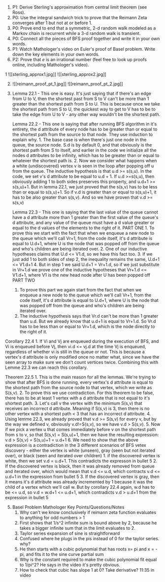 1) P1: Derive Sterling's approximation from central limit theorem (see Ross).
2) P0: Use the integral sandwich trick to prove that the Reimann Zeta converges after $1$ but not at or before $1$.
3)  P0: Prove end to end that a symmetric, 2-d random walk modeled as a Markov chain is recurrent while a 3-d random walk is transient.
4) P0: Connect all the pieces of BFS proof together and write it in your own words.
5) P1: Watch Mathologer's video on Euler's proof of Basel problem. Write down the key elements in your own words.
6) P2: Prove that $e$ is an irrational number (feel free to look up proofs online, including Mathologer's video).

1 ![[sterling_approx1.jpg]]
 ![[sterling_approx2.jpg]]



2.  ![[reimann_proof_pt_1.jpg]]
 ![[reimann_proof_pt_2.jpg]]

4. Lemma 22.1 - This one is easy. It's just saying that if there's an edge from U to V, then the shortest past from S to V can't be more than 1 greater than the shortest path from S to U. This is because once we take the shortest path from S to U, the quickest way to get to V has to be to take the edge from U to V - any other way wouldn't be the shortest path.

	Lemma 22.2 - This one is saying that after running BFS algorithm in it's entirety, the d attribute of every node has to be greater than or equal to the shortest path from the source to that node. They use induction to explain why. 
		1. The base case is when there's just one node in the queue, the source node. S.d is by default 0, and that obviously is the shortest path from S to itself, and earlier in the code we initialize all the nodes d attributes to be infinity, which has to be greater than or equal to whatever the shortest path is.
		2. Now we consider what happens when a white (undiscovered) vertex v is seen in the loop after popping off u from the queue. The inductive hypothesis is that u.d >= s(s,u). In the code, we set v's d attribute to be equal to u.d + 1. If u.d >=s(s,u), then obviously adding 1 to both sides preserves this property, and u.d+1 >= s(s,u)+1. But in lemma 22.1, we just proved that the s(s,v) has to be less than or equal to s(s,u)+1. So if v.d is greater than or equal to s(s,u)+1, it has to be also greater than s(s,v). And so we have proven that v.d >= s(s,v)
		
	Lemma 22.3 - This one is saying that the last value of the queue cannot have a d attribute  more than 1 greater than the first value of the queue's d attribute, and any value of the queue must have a d value greater or equal to the d values of the elements to the right of it.
	 PART ONE
		1. To prove this we start with the fact that when we enqueue a new node to the queue which we'll call Vr+1, from the code itself, it's d attribute is equal to U.d+1, where U is the node that was popped off from the queue and who's children are being iterated over. 
		2. One of our inductive hypotheses claims that U.d <= V1.d, so we have this fact too.
		3. If we just add 1 to both sides of step 2, the inequality remains the same, U.d+1 <= V1.d+1
		4. But in step 1 we said U.d+1 = Vr+1.d, so if we just substitute in Vr+1.d we prove one of the inductive hypotheses that Vr+1.d <= V1.d+1, where V1 is the new head node after U has been popped off
     PART TWO
      1.  To prove this part we again start from the fact that when we enqueue a new node to the queue which we'll call Vr+1, from the code itself, it's d attribute is equal to U.d+1, where U is the node that was popped off from the queue and who's children are being iterated over. 
      2. The inductive hypothesis says that Vr.d can't be more than 1 greater than u.d. But we already know that u.d+1 is equal to Vr+1.d. So Vr.d has to be less than or equal to Vr+1.d, which is the node directly to the right of it.

 Corollary 22.4
		1. If Vi and Vj are enqueued during the execution of BFS, and Vi is enqueued before Vj, then vi.d <= vj.d at the time Vj is enqueued, regardless of whether vi is still in the queue or not. This is because a vertex's d attribute is only modified once no matter what, since we have the seen array to make sure we don't count vertices twice. Combining this with Lemme 22.3 we can reach this corollary.


Theorem 22.5
		1. This is the main reason for all the lemmas. We're trying to show that after BFS is done running, every vertex's d attribute is equal to the shortest path from the source node to that vertex, which we write as S(s,v). 
		2. To prove this we use contradiction. For this theorem to be false, there has to be at least 1 vertex with a d attribute that is not equal to it's shortest path. 
		3. Let's call v the vertex with the minimum S(s,v) that receives an incorrect d attribute. Meaning if S(s,v) is 3, then there is no other vertex with a shortest path < 3 that has an incorrect d attribute.
		4. Using lemme 22.3, we already proved that v.d >= S(s,v) for every v, but by the way we defined v, obviously v.d!=S(s,v), so we have v.d > S(s,v).
		5. Now if we pick a vertex u that comes immediately before v on the shortest path from s to v, so that S(s,v) = S(s,u)+1, then we have the resulting expression: v.d > S(s,v) = S(s,u)+1 = u.d+1
		6. We need to show that the above expression is a contradiction in the 3 different scenarios of BFS vetex discovery - either the vertex is white (unseen), gray (seen but not iterated over), or black (seen and iterated over children)
			1. if the discovered vertex is white, then we set v.d = u.d+1. This contradicts the expresson in bullet 5
			2. If the discovered vertex is black, then it was already removed from queue and iterated over, which would mean that v.d <= u.d, which contracts v.d <= u.d+1 in the expression from bullet 5
			3. If the discovered vertex is gray, then it means it's d attribute was already incremented by 1 because it was the child of a vertex which we'll call w. But by corollary 22.4 again, w.d has to be <= u.d, so v.d = w.d+1 <= u.d+1, which contradicts v.d > u.d+1 from the expression in bullet 5



5. Basel Problem Mathologer Key Points/Questions/Notes
	1. Why can't we know conclusively if reimann zeta function evaluates to anything for odd numbers > 1
	2. First shows that 1/s^2 infinite sum is bound above by 2, because he takes a bigger infinite sum that in the limit evaluates to 2.
	3. Taylor series expansion of sine is straightforward
	4. Confused where he plugs in the pis instead of 0 for the taylor series. why?
	5. He then starts with a cubic polynomial that has roots x= pi and x = -pi, and fits it to the sine curve partial sum
	6. Why is the constant required to make the cubic polynomial fit equal to 1/pi^2? He says in the video it's pretty obvious. 
	7. How to check that cubic has slope 1 at 0? Take derivative? 11:35 in video